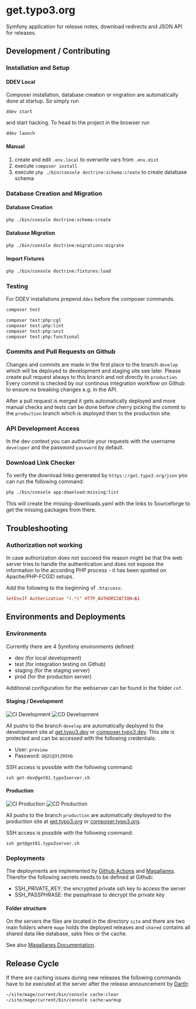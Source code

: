 # get.typo3.org

Symfony application for release notes, download redirects and JSON API for
releases.

## Development / Contributing

### Installation and Setup

#### DDEV Local

Composer installation, database creation or migration are automatically done at
startup. So simply run

`ddev start`

and start hacking. To head to the project in the browser run

`ddev launch`

#### Manual

1. create and edit `.env.local` to overwrite vars from `.env.dist`
1. execute `composer install`
1. execute `php ./bin/console doctrine:schema:create` to create database schema

### Database Creation and Migration

#### Database Creation

```bash
php ./bin/console doctrine:schema:create
```

#### Database Migration

```bash
php ./bin/console doctrine:migrations:migrate
```

#### Import Fixtures

```bash
php ./bin/console doctrine:fixtures:load
```

### Testing

For DDEV installations prepend `ddev` before the composer commands.

```bash
composer test

composer test:php:cgl
composer test:php:lint
composer test:php:unit
composer test:php:functional
```

### Commits and Pull Requests on Github

Changes and commits are made in the first place to the branch `develop` which
will be deployed to development and staging site see later. Please create
pull request always to this branch and not directly to `production`. Every commit
is checked by our continous integration workflow on Github to ensure no
breaking changes e.g. in the API.

After a pull request is merged it gets automatically deployed and more manual
checks and tests can be done before cherry picking the commit to the `production`
branch which is deployed then to the production site.

### API Development Access

In the dev context you can authorize your requests with the username `developer`
and the password `password` by default.

### Download Link Checker

To verify the download links generated by `https://get.typo3.org/json` you can
run the following command:

```bash
php ./bin/console app:download:missing:list
```

This will create the missing-downloads.yaml with the links to Sourceforge to get
the missing packages from there.

## Troubleshooting

### Authorization not working

In case authorization does not succeed the reason might be that the web server
tries to handle the authentication and does not expose the information to the
according PHP process - it has been spotted on Apache/PHP-FCGID setups.

Add the following to the beginning of `.htaccess`:

```conf
SetEnvIf Authorization "(.*)" HTTP_AUTHORIZATION=$1
```

## Environments and Deployments

### Environments

Currently there are 4 Symfony environments defined:

* dev (for local development)
* test (for integration testing on Github)
* staging (for the staging server)
* prod (for the production server)

Additional configuration for the webserver can be found in the folder `cnf`.

#### Staging / Development

![CI Development](https://github.com/TYPO3/get.typo3.org/workflows/Integration%20(CI)/badge.svg?branch=develop)
![CD Development](https://github.com/TYPO3/get.typo3.org/workflows/Deployment%20(CD)/badge.svg?branch=develop)

All pushs to the branch `develop` are automatically deployed to the development
site at [get.typo3.dev](https://get.typo3.dev) or [composer.typo3.dev](https://composer.typo3.dev).
This site is protected and can be accessed with the following credentials:

* User: `preview`
* Password: `U@2C@3t295hb`

SSH access is possible with the following command:

`ssh get-dev@get01.typo3server.ch`

#### Production

![CI Production](https://github.com/TYPO3/get.typo3.org/workflows/Integration%20(CI)/badge.svg?branch=production)
![CD Production](https://github.com/TYPO3/get.typo3.org/workflows/Deployment%20(CD)/badge.svg?branch=production)

All pushs to the branch `production` are automatically deployed to the production
site at [get.typo3.org](https://get.typo3.org) or [composer.typo3.org](https://composer.typo3.org).

SSH access is possible with the following command:

`ssh get@get01.typo3server.ch`

### Deployments

The deployments are implemented by [Github Actions](https://help.github.com/en/actions)
and [Magallanes](https://www.magephp.com/). Therefor the following secrets needs
to be defined at Github:

* SSH_PRIVATE_KEY: the encrypted private ssh key to access the server
* SSH_PASSPHRASE: the passphrase to decrypt the private key

#### Folder structure

On the servers the files are located in the directory `site` and there are two
main folders where `mage` holds the deployed releases and `shared` contains
all shared data like database, satis files or the cache.

See also [Magallanes Documentation](https://www.magephp.com/#configReleases).

## Release Cycle

If there are caching issues during new releases the following commands have to
be executed at the server after the release announcement by [Darth](https://github.com/TYPO3/darth):

```bash
~/site/mage/current/bin/console cache:clear
~/site/mage/current/bin/console cache:warmup
```
